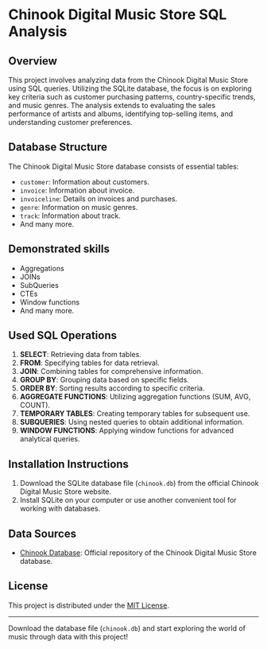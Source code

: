 # Chinook Digital Music Store SQL Analysis

## Overview

This project involves analyzing data from the Chinook Digital Music Store using SQL queries. Utilizing the SQLite database, the focus is on exploring key criteria such as customer purchasing patterns, country-specific trends, and music genres. The analysis extends to evaluating the sales performance of artists and albums, identifying top-selling items, and understanding customer preferences. 

## Database Structure

The Chinook Digital Music Store database consists of essential tables:

- `customer`: Information about customers.
- `invoice`: Information about invoice. 
- `invoiceline`: Details on invoices and purchases.
- `genre`: Information on music genres.
- `track`: Information about track.
- And many more.

## Demonstrated skills

- Aggregations
- JOINs
- SubQueries
- CTEs
- Window functions
- And many more.

## Used SQL Operations

1. **SELECT**: Retrieving data from tables.
2. **FROM**: Specifying tables for data retrieval.
3. **JOIN**: Combining tables for comprehensive information.
4. **GROUP BY**: Grouping data based on specific fields.
5. **ORDER BY**: Sorting results according to specific criteria.
6. **AGGREGATE FUNCTIONS**: Utilizing aggregation functions (SUM, AVG, COUNT).
7. **TEMPORARY TABLES**: Creating temporary tables for subsequent use.
8. **SUBQUERIES**: Using nested queries to obtain additional information.
9. **WINDOW FUNCTIONS**: Applying window functions for advanced analytical queries.

## Installation Instructions

1. Download the SQLite database file (`chinook.db`) from the official Chinook Digital Music Store website.
2. Install SQLite on your computer or use another convenient tool for working with databases.

## Data Sources

- [Chinook Database](https://github.com/lerocha/chinook-database): Official repository of the Chinook Digital Music Store database.

## License

This project is distributed under the [MIT License](LICENSE).

---

Download the database file (`chinook.db`) and start exploring the world of music through data with this project!
